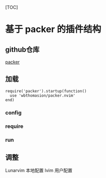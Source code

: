 [TOC]

# 基于 packer 的插件结构

## github仓库

[packer](https://github.com/wbthomason/packer.nvim.git)

## 加载

```
require('packer').startup(function()
  use 'wbthomasion/packer.nvim'
end)
```

### config

### require

### run

## 调整

Lunarvim 本地配置
lvim     用户配置
